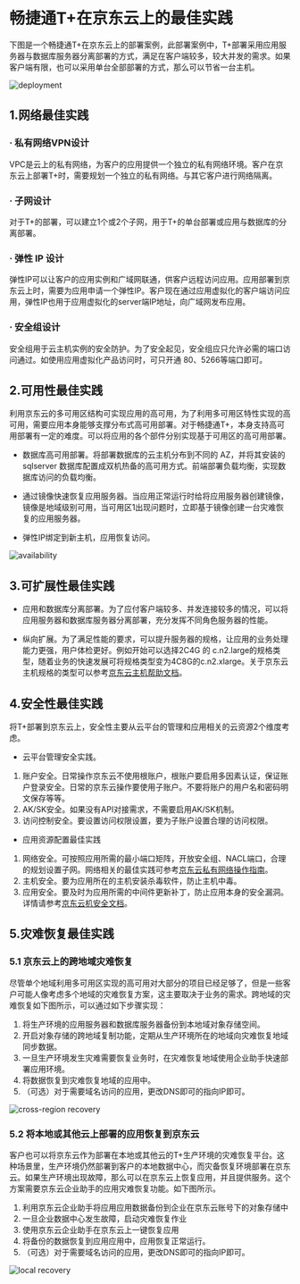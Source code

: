 # 畅捷通T+在京东云上的最佳实践
下图是一个畅捷通T+在京东云上的部署案例，此部署案例中，T+部署采用应用服务器与数据库服务器分离部署的方式，满足在客户端较多，较大并发的需求。如果客户端有限，也可以采用单台全部部署的方式，那么可以节省一台主机。

![deployment](../../../image/JDCloud-WhitePaper/JDCloud-WhitePaper-Best-Practice-with-Chanjet-Tplus/6f783991a9ac3c0b94f85406b377e76b20190731151307828-12.png)

## 1.网络最佳实践
### · 私有网络VPN设计
VPC是云上的私有网络，为客户的应用提供一个独立的私有网络环境。客户在京东云上部署T+时，需要规划一个独立的私有网络。与其它客户进行网络隔离。
### · 子网设计
对于T+的部署，可以建立1个或2个子网，用于T+的单台部署或应用与数据库的分离部署。 
### · 弹性 IP 设计
弹性IP可以让客户的应用实例和广域网联通，供客户远程访问应用。应用部署到京东云上时，需要为应用申请一个弹性IP。客户现在通过应用虚拟化的客户端访问应用，弹性IP也用于应用虚拟化的server端IP地址，向广域网发布应用。 
### · 安全组设计
安全组用于云主机实例的安全防护。为了安全起见，安全组应只允许必需的端口访问通过。如使用应用虚拟化产品访问时，可只开通 80、5266等端口即可。 
## 2.可用性最佳实践 
利用京东云的多可用区结构可实现应用的高可用，为了利用多可用区特性实现的高可用，需要应用本身能够支撑分布式高可用部署。对于畅捷通T+，本身支持高可用部署有一定的难度。可以将应用的各个部件分别实现基于可用区的高可用部署。 

- 数据库高可用部署。将部署数据库的云主机分布到不同的 AZ，并将其安装的 sqlserver 数据库配置成双机热备的高可用方式。前端部署负载均衡，实现数据库访问的负载均衡。

- 通过镜像快速恢复应用服务器。当应用正常运行时给将应用服务器创建镜像，镜像是地域级别可用，当可用区1出现问题时，立即基于镜像创建一台灾难恢复的应用服务器。

- 弹性IP绑定到新主机，应用恢复访问。 

![availability](../../../image/JDCloud-WhitePaper/JDCloud-WhitePaper-Best-Practice-with-Chanjet-Tplus/6f783991a9ac3c0b94f85406b377e76b20190731151307828-13.png)

## 3.可扩展性最佳实践  
- 应用和数据库分离部署。为了应付客户端较多、并发连接较多的情况，可以将应用服务器和数据库服务器分离部署，充分发挥不同角色服务器的性能。 

- 纵向扩展。为了满足性能的要求，可以提升服务器的规格，让应用的业务处理能力更强，用户体检更好。例如开始可以选择2C4G 的 c.n2.large的规格类型，随着业务的快速发展可将规格类型变为4C8G的c.n2.xlarge。关于京东云主机规格的类型可以参考[京东云主机帮助文档](https://docs.jdcloud.com/cn/virtual-machines/instance-type-family)。

## 4.安全性最佳实践 
将T+部署到京东云上，安全性主要从云平台的管理和应用相关的云资源2个维度考虑。

- 云平台管理安全实践。 
1. 账户安全。日常操作京东云不使用根账户，根账户要启用多因素认证，保证账户登录安全。日常的京东云操作要使用子账户。不要将账户的用户名和密码明文保存等等。 
2. AK/SK安全。如果没有API对接需求，不需要启用AK/SK机制。 
3. 访问控制安全。要设置访问权限设置，要为子账户设置合理的访问权限。 

- 应用资源配置最佳实践 
1. 网络安全。可按照应用所需的最小端口矩阵，开放安全组、NACL端口，合理的规划设置子网。网络相关的最佳实践可参考[京东云私有网络操作指南](https://docs.jdcloud.com/cn/virtual-private-cloud/security-group-configuration)。 
2. 主机安全。要为应用所在的主机安装杀毒软件，防止主机中毒。 
3. 应用安全。要及时为应用所需的中间件更新补丁，防止应用本身的安全漏洞。详情请参考[京东云机安全文档](https://docs.jdcloud.com/cn/endpoint-security/product-overview)。 

## 5.灾难恢复最佳实践 
### 5.1 京东云上的跨地域灾难恢复 
尽管单个地域利用多可用区实现的高可用对大部分的项目已经足够了，但是一些客户可能人像考虑多个地域的灾难恢复方案，这主要取决于业务的需求。跨地域的灾难恢复如下图所示，可以通过如下步骤实现： 
1. 将生产环境的应用服务器和数据库服务器备份到本地域对象存储空间。 
2. 开启对象存储的跨地域复制功能，定期从生产环境所在的地域向灾难恢复地域同步数据。
3. 一旦生产环境发生灾难需要恢复业务时，在灾难恢复地域使用企业助手快速部署应用环境。 
4. 将数据恢复到灾难恢复地域的应用中。 
5. （可选）对于需要域名访问的应用，更改DNS即可的指向IP即可。 

![cross-region recovery](../../../image/JDCloud-WhitePaper/JDCloud-WhitePaper-Best-Practice-with-Chanjet-Tplus/6f783991a9ac3c0b94f85406b377e76b20190731151307828-14.png)

### 5.2 将本地或其他云上部署的应用恢复到京东云 
客户也可以将京东云作为部署在本地或其他云的T+生产环境的灾难恢复平台。这种场景里，生产环境仍然部署到客户的本地数据中心，而灾备恢复环境部署在京东云。如果生产环境出现故障，那么可以在京东云上恢复应用，并且提供服务。这个方案需要京东云企业助手的应用灾难恢复功能。如下图所示。 

1. 利用京东云企业助手将应用应用数据备份到企业在京东云账号下的对象存储中 
2. 一旦企业数据中心发生故障，启动灾难恢复作业 
3. 使用京东云企业助手在京东云上一键恢复应用 
4. 将备份的数据恢复到应用应用中，应用恢复正常运行。 
5. （可选）对于需要域名访问的应用，更改DNS即可的指向IP即可。 

![local recovery](../../../image/JDCloud-WhitePaper/JDCloud-WhitePaper-Best-Practice-with-Chanjet-Tplus/6f783991a9ac3c0b94f85406b377e76b20190731151307828-15.png)
